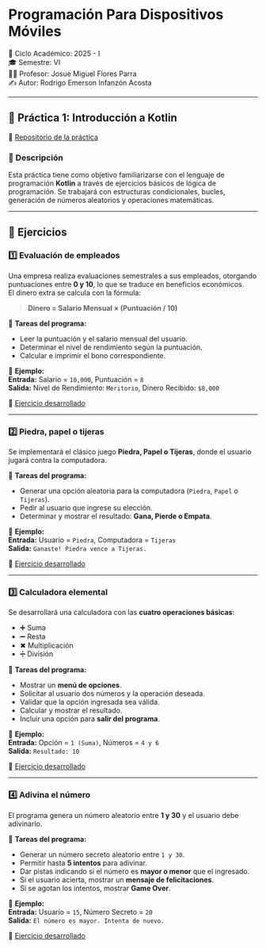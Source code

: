 # Programación Para Dispositivos Móviles

📅 Ciclo Académico: 2025 - I  
🎓 Semestre: VI  
👨‍🏫 Profesor: Josue Miguel Flores Parra  
✍ Autor: Rodrigo Emerson Infanzón Acosta  

---

## 📌 Práctica 1: Introducción a Kotlin  

🔗 [Repositorio de la práctica](https://github.com/RodrigoStranger/dispositivos-moviles-25-1/tree/main/Practica%201%20-%20Introduccion%20a%20Kotlin)  

### 📝 Descripción  
Esta práctica tiene como objetivo familiarizarse con el lenguaje de programación **Kotlin** a través de ejercicios básicos de lógica de programación. Se trabajará con estructuras condicionales, bucles, generación de números aleatorios y operaciones matemáticas.

---

## 🔹 Ejercicios  

### 1️⃣ Evaluación de empleados  
Una empresa realiza evaluaciones semestrales a sus empleados, otorgando puntuaciones entre **0 y 10**, lo que se traduce en beneficios económicos.  
El dinero extra se calcula con la fórmula:

> **Dinero = Salario Mensual × (Puntuación / 10)**

📌 **Tareas del programa:**  
- Leer la puntuación y el salario mensual del usuario.  
- Determinar el nivel de rendimiento según la puntuación.  
- Calcular e imprimir el bono correspondiente.  

📍 **Ejemplo:**  
**Entrada:** Salario = `10,000`, Puntuación = `8`  
**Salida:** Nivel de Rendimiento: `Meritorio`, Dinero Recibido: `$8,000`

🔗 [Ejercicio desarrollado](https://github.com/RodrigoStranger/dispositivos-moviles-25-1/blob/main/Practica%201%20-%20Introduccion%20a%20Kotlin/Evaluacion%20de%20empleados.kt)  

---

### 2️⃣ Piedra, papel o tijeras  
Se implementará el clásico juego **Piedra, Papel o Tijeras**, donde el usuario jugará contra la computadora.  

📌 **Tareas del programa:**  
- Generar una opción aleatoria para la computadora (`Piedra`, `Papel` o `Tijeras`).  
- Pedir al usuario que ingrese su elección.  
- Determinar y mostrar el resultado: **Gana, Pierde o Empata**.  

📍 **Ejemplo:**  
**Entrada:** Usuario = `Piedra`, Computadora = `Tijeras`  
**Salida:** `Ganaste! Piedra vence a Tijeras.`  

🔗 [Ejercicio desarrollado](https://github.com/RodrigoStranger/dispositivos-moviles-25-1/blob/main/Practica%201%20-%20Introduccion%20a%20Kotlin/Piedra%2C%20papel%20o%20tijeras.kt)  

---

### 3️⃣ Calculadora elemental  
Se desarrollará una calculadora con las **cuatro operaciones básicas**:  
- ➕ Suma  
- ➖ Resta  
- ✖ Multiplicación  
- ➗ División  

📌 **Tareas del programa:**  
- Mostrar un **menú de opciones**.  
- Solicitar al usuario dos números y la operación deseada.  
- Validar que la opción ingresada sea válida.  
- Calcular y mostrar el resultado.  
- Incluir una opción para **salir del programa**.  

📍 **Ejemplo:**  
**Entrada:** Opción = `1 (Suma)`, Números = `4 y 6`  
**Salida:** `Resultado: 10`  

🔗 [Ejercicio desarrollado](https://github.com/RodrigoStranger/dispositivos-moviles-25-1/blob/main/Practica%201%20-%20Introduccion%20a%20Kotlin/Calculadora%20elemental.kt)  

---

### 4️⃣ Adivina el número  
El programa genera un número aleatorio entre **1 y 30** y el usuario debe adivinarlo.  

📌 **Tareas del programa:**  
- Generar un número secreto aleatorio entre `1 y 30`.  
- Permitir hasta **5 intentos** para adivinar.  
- Dar pistas indicando si el número es **mayor o menor** que el ingresado.  
- Si el usuario acierta, mostrar un **mensaje de felicitaciones**.  
- Si se agotan los intentos, mostrar **Game Over**.  

📍 **Ejemplo:**  
**Entrada:** Usuario = `15`, Número Secreto = `20`  
**Salida:** `El número es mayor. Intenta de nuevo.`  

🔗 [Ejercicio desarrollado](https://github.com/RodrigoStranger/dispositivos-moviles-25-1/blob/main/Practica%201%20-%20Introduccion%20a%20Kotlin/Adivina%20el%20numero.kt)  

